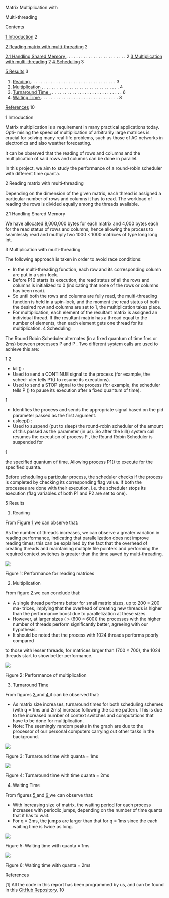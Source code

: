 Matrix Multiplication with

Multi-threading

Contents

[1 Introduction](#_page2_x81.64_y106.36) 2

[2 Reading matrix with multi-threading](#_page2_x81.64_y266.06) 2

[2.1 Handling Shared Memory ](#_page2_x81.64_y359.88). . . . . . . . . . . . . . . . . . . . . . . . 2 [3 Multiplication with multi-threading](#_page2_x81.64_y446.89) 2 [4 Scheduling](#_page3_x81.64_y106.36) 3

[5 Results](#_page3_x81.64_y485.40) 3

1. [Reading ](#_page3_x81.64_y516.17). . . . . . . . . . . . . . . . . . . . . . . . . . . . . . . . . . 3
1. [Multiplication ](#_page4_x81.64_y579.49). . . . . . . . . . . . . . . . . . . . . . . . . . . . . . . 4
1. [Turnaround Time .](#_page6_x81.64_y106.36) . . . . . . . . . . . . . . . . . . . . . . . . . . . . 6
1. [Waiting Time ](#_page8_x81.64_y578.76). . . . . . . . . . . . . . . . . . . . . . . . . . . . . . . 8

[References](#_page10_x81.64_y99.13) 10

1 Introduction

Matrix multiplication is a requirement in many practical applications today. Opti- mising the speed of multiplication of arbitrarily large matrices is crucial for solving many real-life problems, such as those of AC networks in electronics and also weather forecasting.

It can be observed that the reading of rows and columns and the multiplication of said rows and columns can be done in parallel.

In this project, we aim to study the performance of a round-robin scheduler with different time quanta.

2 Reading matrix with multi-threading

Depending on the dimension of the given matrix, each thread is assigned a particular number of rows and columns it has to read. The workload of reading the rows is divided equally among the threads available.

2.1 Handling Shared Memory

We have allocated 8,000,000 bytes for each matrix and 4,000 bytes each for the read status of rows and columns, hence allowing the process to seamlessly read and multiply two 1000 × 1000 matrices of type long long int.

3 Multiplication with multi-threading

The following approach is taken in order to avoid race conditions:

- In the multi-threading function, each row and its corresponding column are put in a spin-lock.
- Before P1() starts its execution, the read status of all the rows and columns is initialized to 0 (indicating that none of the rows or columns has been read).
- So until both the rows and columns are fully read, the multi-threading function is held in a spin-lock, and the moment the read status of both the desired row and columns are set to 1, the multiplication takes place.
- For multiplication, each element of the resultant matrix is assigned an individual thread. If the resultant matrix has a thread equal to the number of elements, then each element gets one thread for its multiplication.
  4 Scheduling

The Round Robin Scheduler alternates (in a fixed quantum of time 1ms or 2ms) between processes P and P . Two different system calls are used to achieve this are:

1 2

- kill() :
- Used to send a CONTINUE signal to the process (for example, the sched- uler tells P1() to resume its executions).
- Used to send a STOP signal to the process (for example, the scheduler tells P () to pause its execution after a fixed quantum of time).

1

- Identifies the process and sends the appropriate signal based on the pid parameter passed as the first argument.
- usleep() :
- Used to suspend (put to sleep) the round-robin scheduler of the amount of this passed as the parameter (in µs). So after the kill() system call resumes the execution of process P , the Round Robin Scheduler is suspended for

1

the specified quantum of time. Allowing process P1() to execute for the specified quanta.

Before scheduling a particular process, the scheduler checks if the process is completed by checking its corresponding flag value. If both the processes are done with their execution, i.e. the scheduler stops its execution (flag variables of both P1 and P2 are set to one).

5 Results

1. Reading

From Figure [1 ](#_page4_x81.64_y99.13)we can observe that:

As the number of threads increases, we can observe a greater variation in reading performance, indicating that parallelization does not improve reading times; this can be explained by the fact that the overhead of creating threads and maintaining multiple file pointers and performing the required context switches is greater than the time saved by multi-threading.

![](Aspose.Words.9222d7c2-1177-44ea-bab6-02317c0e2216.001.jpeg)

Figure 1: Performance for reading matrices

2. Multiplication

From figure [2 ](#_page5_x81.64_y206.07)we can conclude that:

- A single thread performs better for small matrix sizes, up to 200 × 200 ma- trices, implying that the overhead of creating new threads is higher than the performance boost due to parallelization at these sizes.
- However, at larger sizes ( > (600 × 600)) the processes with the higher number of threads perform significantly better, agreeing with our hypothesis.
- It should be noted that the process with 1024 threads performs poorly compared

to those with lesser threads; for matrices larger than (700 × 700), the 1024 threads start to show better performance.

![](Aspose.Words.9222d7c2-1177-44ea-bab6-02317c0e2216.002.jpeg)

Figure 2: Performance of multiplication

3. Turnaround Time

From figures [3 ](#_page7_x81.64_y99.13)and [4 ](#_page8_x81.64_y99.13)it can be observed that:

- As matrix size increases, turnaround times for both scheduling schemes (with q = 1ms and 2ms) increase following the same pattern. This is due to the increased number of context switches and computations that have to be done for multiplication.
- Note: The seemingly random peaks in the graph are due to the processor of our personal computers carrying out other tasks in the background.

![](Aspose.Words.9222d7c2-1177-44ea-bab6-02317c0e2216.003.jpeg)

Figure 3: Turnaround time with quanta = 1ms

![](Aspose.Words.9222d7c2-1177-44ea-bab6-02317c0e2216.004.jpeg)

Figure 4: Turnaround time with time quanta = 2ms

4. Waiting Time

From figures [5 ](#_page9_x81.64_y152.77)and [6 ](#_page10_x81.64_y99.13)we can observe that:

- With increasing size of matrix, the waiting period for each process increases with periodic jumps, depending on the number of time quanta that it has to wait.
- For q = 2ms, the jumps are larger than that for q = 1ms since the each waiting time is twice as long.

![](Aspose.Words.9222d7c2-1177-44ea-bab6-02317c0e2216.005.jpeg)

Figure 5: Waiting time with quanta = 1ms

![](Aspose.Words.9222d7c2-1177-44ea-bab6-02317c0e2216.006.jpeg)

Figure 6: Waiting time with quanta = 2ms

References

[1] All the code in this report has been programmed by us, and can be found in this [GitHub Repository.](https://github.com/legendsovermyths/Multithreaded-Multiplication-Scheduler)
10
